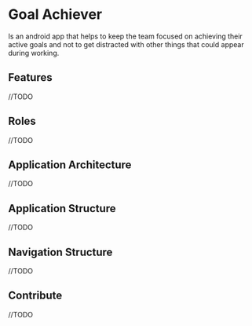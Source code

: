 # Goal Achiever

Is an android app that helps to keep the team focused on achieving their active goals and 
not to get distracted with other things that could appear during working.

## Features
//TODO

## Roles
//TODO

## Application Architecture
//TODO

## Application Structure
//TODO

## Navigation Structure
//TODO

## Contribute
//TODO

